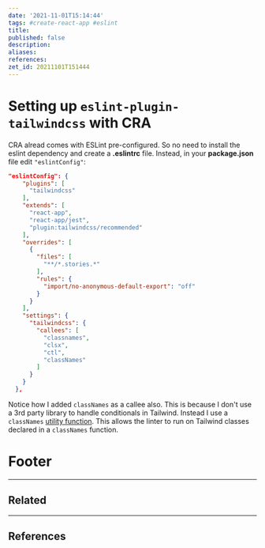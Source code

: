 ```yaml
---
date: '2021-11-01T15:14:44'
tags: #create-react-app #eslint 
title:
published: false
description:
aliases:
references:
zet_id: 20211101T151444
---
```


# Setting up `eslint-plugin-tailwindcss` with CRA

CRA alread comes with ESLint pre-configured. So no need to install the eslint dependency and create a **.eslintrc** file. Instead, in your **package.json** file edit `"eslintConfig"`:

```json
"eslintConfig": {
    "plugins": [
      "tailwindcss"
    ],
    "extends": [
      "react-app",
      "react-app/jest",
      "plugin:tailwindcss/recommended"
    ],
    "overrides": [
      {
        "files": [
          "**/*.stories.*"
        ],
        "rules": {
          "import/no-anonymous-default-export": "off"
        }
      }
    ],
    "settings": {
      "tailwindcss": {
        "callees": [
          "classnames",
          "clsx",
          "ctl",
          "classNames"
        ]
      }
    }
  },
```

Notice how I added `classNames` as a callee also. This is because I don't use a 3rd party library to handle conditionals in Tailwind. Instead I use a `classNames` [utility function](202106241440-convert-ternary-operator-in-tailwindcss-for-twin.md). This allows the Iinter to run on Tailwind classes declared in a `classNames` function.

# Footer

---

## Related

---

## References